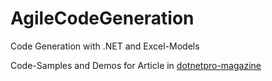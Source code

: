 # AgileCodeGeneration
Code Generation with .NET and Excel-Models

Code-Samples and Demos for Article in [dotnetpro-magazine](http://www.dotnetpro.de/)
